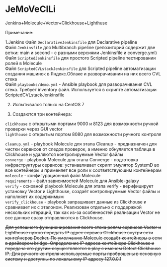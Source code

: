 # JeMoVeClLi

Jenkins+Molecule+Vector+Clickhouse+Lighthuse


Примечание:


1.Jenkins
Файл ` DeclarativeJenkinsfile ` для Declarative pipeline  
Файл `Jenkinsfile` для Multibranch pipeline (репозиторий содержит две ветки: main и second - с разными версиями Jenkinsfile и converge.yml)  
Файл `ScriptedJenkinsfile` для простого Scripted pipeline тестировании ролей в Molecule  
Файл `ScriptedCVLstackJenkinsfile` для Scripted pipeline автоматизации создания машинок в Яндекс.Облаке и разворачивании на них всего CVL стека  
Файл `playbooks/demo.yml` - Ansible playbook для разворачивания CVL стека. Требует inventory файл. Используется в скрипте автоматизации ScriptedCVLstackJenkinsfile  

2. Испытывался только на CentOS 7  

3. Создаются три контейнера:  

`clickhouse` с открытыми портами 9000 и 8123 для возможности ручной проверки через GUI vector  
`lighthouse` с открытым портом 8080 для возможности ручного контроля  
  
`cleanup.yml` - playbook Molecule для этапа Cleanup - предназначен для чистки сервисов от следов проверок, а именно обнуляется таблица в Clickhouse и удаляются контролируемые Vector файлы  
`converge` - playbook Molecule для этапа Converge - подготовка инфраструктуры сервисов: устанавливает скрипт эмулятор SystemD во все контейнеры и применяет все роли к соответствующим контейнерам  
`molecule` - конфигурационный файл Molecule  
`requirements` - файл зависимостей Molecule для Ansible-galaxy  
`verify` - основной playbook Molecule для этапа verify - верифицирует установку Vector и Lighthouse, создаёт контролируемые Vector файлы и наполняет их содержимым  
`verify_clickhouse` - playbook запрашивает данные из Clickhouse и сравнивает их с эталоном. Реализован отдельно с поддержкой нескольких итераций, так как из-за особенностей реализации Vector не все данные сразу отправляются в Clickhouse.  
  
  
~~Для успешного функционирования всего стека ролям сервисов Vector и Lighthouse нужно передать IP адрес сервиса Clickhouse внутри сети контейнеров Docker. По умолчанию Molecule создаёт контейнеры в сети в драйвером bridge. Определение IP адреса контейнера Clickhouse и передача его другим осуществляется в play с именем Detect Clickhouse IP. Для ручного контроля используемые порты проброшены в основную систему и доступны по локальному IP адресу 127.0.0.1~~

